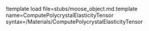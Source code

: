 !template load file=stubs/moose_object.md.template name=ComputePolycrystalElasticityTensor syntax=/Materials/ComputePolycrystalElasticityTensor